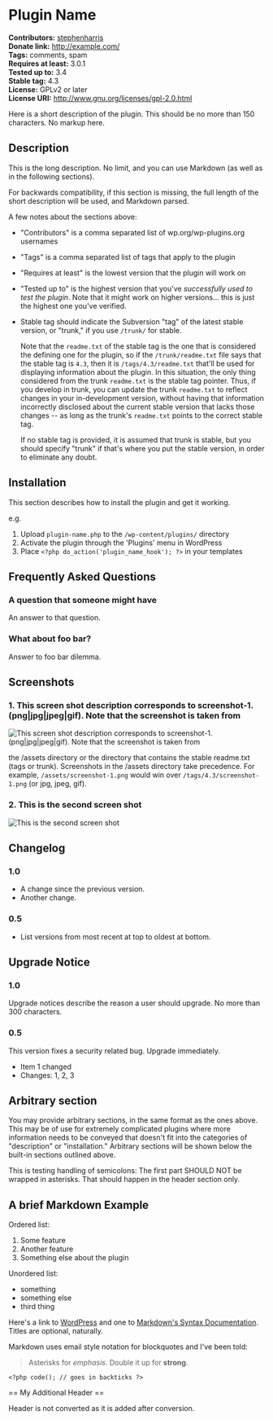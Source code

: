 # Plugin Name #
**Contributors:** [stephenharris](https://profiles.wordpress.org/stephenharris/)  
**Donate link:** http://example.com/  
**Tags:** comments, spam  
**Requires at least:** 3.0.1  
**Tested up to:** 3.4  
**Stable tag:** 4.3  
**License:** GPLv2 or later  
**License URI:** http://www.gnu.org/licenses/gpl-2.0.html  

Here is a short description of the plugin.  This should be no more than 150 characters.  No markup here.

## Description ##

This is the long description.  No limit, and you can use Markdown (as well as in the following sections).

For backwards compatibility, if this section is missing, the full length of the short description will be used, and
Markdown parsed.

A few notes about the sections above:

*   "Contributors" is a comma separated list of wp.org/wp-plugins.org usernames
*   "Tags" is a comma separated list of tags that apply to the plugin
*   "Requires at least" is the lowest version that the plugin will work on
*   "Tested up to" is the highest version that you've *successfully used to test the plugin*. Note that it might work on
higher versions... this is just the highest one you've verified.
*   Stable tag should indicate the Subversion "tag" of the latest stable version, or "trunk," if you use `/trunk/` for
stable.

    Note that the `readme.txt` of the stable tag is the one that is considered the defining one for the plugin, so
if the `/trunk/readme.txt` file says that the stable tag is `4.3`, then it is `/tags/4.3/readme.txt` that'll be used
for displaying information about the plugin.  In this situation, the only thing considered from the trunk `readme.txt`
is the stable tag pointer.  Thus, if you develop in trunk, you can update the trunk `readme.txt` to reflect changes in
your in-development version, without having that information incorrectly disclosed about the current stable version
that lacks those changes -- as long as the trunk's `readme.txt` points to the correct stable tag.

    If no stable tag is provided, it is assumed that trunk is stable, but you should specify "trunk" if that's where
you put the stable version, in order to eliminate any doubt.

## Installation ##

This section describes how to install the plugin and get it working.

e.g.

1. Upload `plugin-name.php` to the `/wp-content/plugins/` directory
1. Activate the plugin through the 'Plugins' menu in WordPress
1. Place `<?php do_action('plugin_name_hook'); ?>` in your templates

## Frequently Asked Questions ##

### A question that someone might have ###

An answer to that question.

### What about foo bar? ###

Answer to foo bar dilemma.

## Screenshots ##

### 1. This screen shot description corresponds to screenshot-1.(png|jpg|jpeg|gif). Note that the screenshot is taken from ###
![This screen shot description corresponds to screenshot-1.(png|jpg|jpeg|gif). Note that the screenshot is taken from](http://ps.w.org/plugin-name/assets/screenshot-1.png)

the /assets directory or the directory that contains the stable readme.txt (tags or trunk). Screenshots in the /assets 
directory take precedence. For example, `/assets/screenshot-1.png` would win over `/tags/4.3/screenshot-1.png` 
(or jpg, jpeg, gif).
### 2. This is the second screen shot ###
![This is the second screen shot](http://ps.w.org/plugin-name/assets/screenshot-2.png)


## Changelog ##

### 1.0 ###
* A change since the previous version.
* Another change.

### 0.5 ###
* List versions from most recent at top to oldest at bottom.

## Upgrade Notice ##

### 1.0 ###
Upgrade notices describe the reason a user should upgrade.  No more than 300 characters.

### 0.5 ###
This version fixes a security related bug.  Upgrade immediately.

* Item 1 changed
* Changes: 1, 2, 3

## Arbitrary section ##

You may provide arbitrary sections, in the same format as the ones above.  This may be of use for extremely complicated
plugins where more information needs to be conveyed that doesn't fit into the categories of "description" or
"installation."  Arbitrary sections will be shown below the built-in sections outlined above.

This is testing handling of semicolons: The first part SHOULD NOT be wrapped in asterisks. That should happen in the header section only.

## A brief Markdown Example ##

Ordered list:

1. Some feature
1. Another feature
1. Something else about the plugin

Unordered list:

* something
* something else
* third thing

Here's a link to [WordPress](http://wordpress.org/ "Your favorite software") and one to [Markdown's Syntax Documentation][markdown syntax].
Titles are optional, naturally.

[markdown syntax]: http://daringfireball.net/projects/markdown/syntax
            "Markdown is what the parser uses to process much of the readme file"

Markdown uses email style notation for blockquotes and I've been told:
> Asterisks for *emphasis*. Double it up  for **strong**.

`<?php code(); // goes in backticks ?>`

== My Additional Header ==

Header is not converted as it is added after conversion.